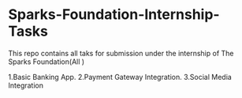 # Sparks-Foundation-Internship-Tasks
This repo contains all taks for submission under the internship of The Sparks Foundation(All )

1.Basic Banking App.
2.Payment Gateway Integration.
3.Social Media Integration
